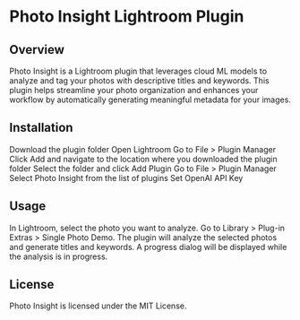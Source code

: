 # Photo Insight Lightroom Plugin

## Overview
Photo Insight is a Lightroom plugin that leverages cloud ML models to analyze and tag your photos with descriptive titles and keywords. This plugin helps streamline your photo organization and enhances your workflow by automatically generating meaningful metadata for your images.

## Installation
Download the plugin folder
Open Lightroom
Go to File > Plugin Manager
Click Add and navigate to the location where you downloaded the plugin folder
Select the folder and click Add Plugin
Go to File > Plugin Manager
Select Photo Insight from the list of plugins
Set OpenAI API Key

## Usage
In Lightroom, select the photo you want to analyze.
Go to Library > Plug-in Extras > Single Photo Demo.
The plugin will analyze the selected photos and generate titles and keywords.
A progress dialog will be displayed while the analysis is in progress.

## License
Photo Insight is licensed under the MIT License.

